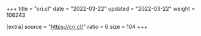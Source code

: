 +++
title = "cri.cl"
date = "2022-03-22"
updated = "2022-03-22"
weight = 106243

[extra]
source = "https://cri.cl/"
ratio = 6
size = 104
+++
